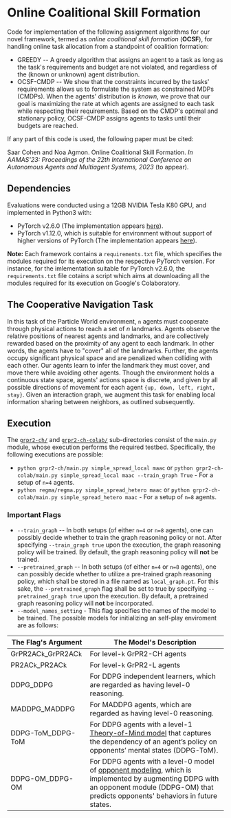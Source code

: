 # Online Coalitional Skill Formation
Code for implementation of the following assignment algorithms for our novel framework, termed as <i>online coalitional skill formation</i> (<b>OCSF</b>), for handling online task allocation from a standpoint of coalition formation:
- GREEDY -- A greedy algorithm that assigns an agent to a task as long as the task's requirements and budget are not violated, and regardless of the (known or unknown) agent distribution.
- OCSF-CMDP -- We show that the constraints incurred by the tasks' requirements allows us to formulate the system as constrained MDPs (CMDPs). When the agents' distribution is <i>known</i>, we prove that our goal is maximizing the rate at which agents are assigned to each task while respecting their requirements. Based on the CMDP's optimal and stationary policy, OCSF-CMDP assigns agents to tasks until their budgets are reached.

If any part of this code is used, the following paper must be cited: 

Saar Cohen and Noa Agmon. Online Coalitional Skill Formation. <em>In AAMAS'23: Proceedings of the 22th International Conference on Autonomous Agents and Multiagent Systems, 2023</em> (to appear).

## Dependencies
Evaluations were conducted using a 12GB NVIDIA Tesla K80 GPU, and implemented in Python3 with:
- PyTorch v2.6.0 (The implementation appears [here](https://github.com/saarcohen30/GrPR2-A/tree/main/grpr2-ch-colab)).
- PyTorch v1.12.0, which is suitable for environment without support of higher versions of PyTorch (The implementation appears [here](https://github.com/saarcohen30/GrPR2-A/tree/main/grpr2-ch)).

**Note:** Each framework contains a `requirements.txt` file, which specifies the modules required for its execution on the respective PyTorch version. For instance, for the imlementation suitable for PyTorch v2.6.0, the `requirements.txt` file cotains a script which aims at downloading all the modules required for its execution on Google's Colaboratory.

## The Cooperative Navigation Task
In this task of the Particle World environment, `n` agents must cooperate through physical actions to reach a set of $n$ landmarks. Agents observe the relative positions of nearest agents and landmarks, and are collectively rewarded based on the proximity of any agent to each landmark. In other words, the agents have to "cover" all of the landmarks. Further, the agents occupy significant physical space and are penalized when colliding with each other. Our agents learn to infer the landmark they must cover, and move there while avoiding other agents. Though the environment holds a continuous state space, agents' actions space is discrete, and given by all possible directions of movement for each agent `{up, down, left, right, stay}`. Given an interaction graph, we augment this task for enabling local information sharing between neighbors, as outlined subsequently.

## Execution
The [`grpr2-ch/`](https://github.com/saarcohen30/GrPR2-CH/tree/main/grpr2-ch) and [`grpr2-ch-colab/`](https://github.com/saarcohen30/GrPR2-CH/tree/main/grpr2-ch-colab) sub-directories consist of the `main.py` module, whose execution performs the required testbed. Specifically, the following executions are possible:
- `python grpr2-ch/main.py simple_spread_local maac` or `python grpr2-ch-colab/main.py simple_spread_local maac --train_graph True` - For a setup of `n=4` agents.
- `python regma/regma.py simple_spread_hetero maac` or `python grpr2-ch-colab/main.py simple_spread_hetero maac` - For a setup of `n=8` agents.

### Important Flags
- `--train_graph` -- In both setups (of either `n=4` or `n=8` agents), one can possibly decide whether to train the graph reasoning policy or not. After specifying `--train_graph true` upon the execution, the graph reasoning policy will be trained. By default, the graph reasoning policy will **not** be trained.
- `--pretrained_graph` -- In both setups (of either `n=4` or `n=8` agents), one can possibly decide whether to utilize a pre-trained graph reasoning policy, which shall be stored in a file named as `local_graph.pt`. For this sake, the `--pretrained_graph` flag shall be set to true by specifying `--pretrained_graph true` upon the execution. By default, a pretrained graph reasoning policy will **not** be incorporated.
- `--model_names_setting` - This flag specifies the names of the model to be trained. The possible models for initializing an self-play enviroment are as follows:

| The Flag's Argument | The Model's Description |
| ------------- | ------------- |
| GrPR2AC`k`_GrPR2AC`k`  | For level-`k` GrPR2-CH agents |
| PR2AC`k`_PR2AC`k`  | For level-`k` GrPR2-L agents |
| DDPG_DDPG | For DDPG independent learners, which are regarded as having level-0 reasoning. |
| MADDPG_MADDPG | For MADDPG agents, which are regarded as having level-0 reasoning. |
| DDPG-ToM_DDPG-ToM | For DDPG agents with a level-1 [Theory-of-Mind model](http://proceedings.mlr.press/v80/rabinowitz18a/rabinowitz18a.pdf) that captures the dependency of an agent’s policy on opponents’ mental states (DDPG-ToM). |
| DDPG-OM_DDPG-OM | For DDPG agents with a level-0 model of [opponent modeling](http://proceedings.mlr.press/v48/he16.pdf), which is implemented by augmenting DDPG with an opponent module (DDPG-OM) that predicts opponents' behaviors in future states. |
